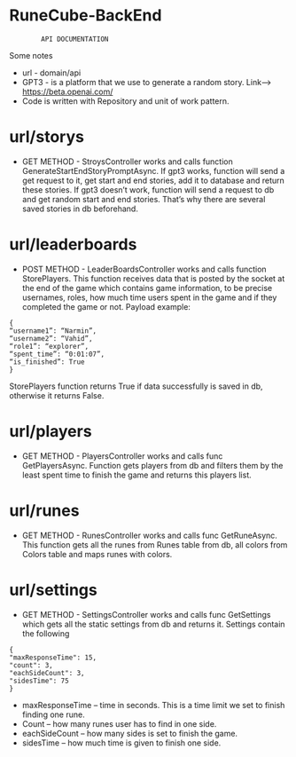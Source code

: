 # RuneCube-BackEnd
			API DOCUMENTATION 

Some notes 
- url - domain/api	
- GPT3 - is a platform that we use to generate a random story. Link--> https://beta.openai.com/
- Code is written with Repository and unit of work pattern.

# url/storys 
- GET METHOD - StroysController works and calls function GenerateStartEndStoryPromptAsync. If gpt3 works, function will send a get request to it, get start and end stories, add it to database and return these stories. If gpt3 doesn’t work, function will send a request to db and get random start and end stories. That’s why there are several saved stories in db beforehand.
# url/leaderboards
- POST METHOD - LeaderBoardsController works and calls function StorePlayers. This function receives data that is posted by the socket at the end of the game which contains game information, to be precise usernames, roles, how much time users spent in the game and if they completed the game or not. Payload example: 
```
{
“username1”: “Narmin”,  
“username2”: “Vahid”, 
“role1”: “explorer”, 
“spent_time”: “0:01:07”, 
“is_finished”: True
}
```
StorePlayers function returns True if data successfully is saved in db, otherwise it returns False. 
# url/players 
- GET METHOD - PlayersController works and calls func GetPlayersAsync. Function gets players from db and filters them by the least spent time to finish the game and returns this players list. 
# url/runes  
- GET METHOD - RunesController works and calls func GetRuneAsync. This function gets all the runes from Runes table from db, all colors from Colors table and maps runes with colors.
# url/settings 
- GET METHOD - SettingsController works and calls func GetSettings which gets all the static settings from db  and returns it. Settings contain the following
```
{
"maxResponseTime": 15,
"count": 3,
"eachSideCount": 3,
"sidesTime": 75
}
```
- maxResponseTime – time in seconds. This is a time limit we set to finish finding one rune. 
- Count – how many runes user has to find in one side.
- eachSideCount – how many sides is set to finish the game.
- sidesTime – how much time is given to finish one side. 


